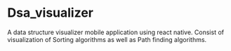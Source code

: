 # Dsa_visualizer
A data structure visualizer mobile application using react native. Consist of visualization of Sorting algorithms as well as Path finding algorithms.
